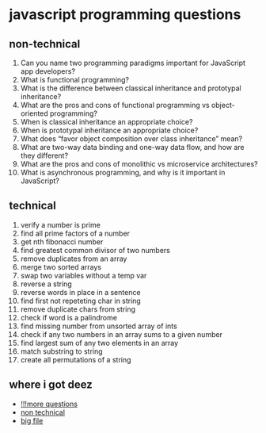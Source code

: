 # javascript programming questions

## non-technical
1. Can you name two programming paradigms important for JavaScript app developers?
1. What is functional programming?
2. What is the difference between classical inheritance and prototypal inheritance?
1. What are the pros and cons of functional programming vs object-oriented programming?
1. When is classical inheritance an appropriate choice?
1. When is prototypal inheritance an appropriate choice?
1.  What does “favor object composition over class inheritance” mean?
1.  What are two-way data binding and one-way data flow, and how are they different?
1. What are the pros and cons of monolithic vs microservice architectures?
1. What is asynchronous programming, and why is it important in JavaScript?

## technical
1. verify a number is prime
2. find all prime factors of a number
3. get nth fibonacci number
4. find greatest common divisor of two numbers
5. remove duplicates from an array
6. merge two sorted arrays
7. swap two variables without a temp var
8. reverse a string
9. reverse words in place in a sentence
10. find first not repeteting char in string
11. remove duplicate chars from string
12. check if word is a palindrome
13. find missing number from unsorted array of ints
14. check if any two numbers in an array sums to a given number
15. find largest sum of any two elements in an array
16. match substring to string
17. create all permutations of a string


## where i got deez
- [!!!more questions](https://github.com/kolodny/exercises)
- [non technical](https://medium.com/javascript-scene/10-interview-questions-every-javascript-developer-should-know-6fa6bdf5ad95)
- [big file](https://github.com/MaximAbramchuck/awesome-interview-questions)

